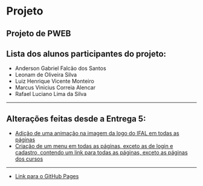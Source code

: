 # Projeto
Projeto de PWEB
---
## Lista dos alunos participantes do projeto:
* Anderson Gabriel Falcão dos Santos
* Leonam de Oliveira Silva
* Luiz Henrique Vicente Monteiro
* Marcus Vinicius Correia Alencar
* Rafael Luciano Lima da Silva
---
## Alterações feitas desde a Entrega 5:
* [Adição de uma animação na imagem da logo do IFAL em todas as páginas](https://github.com/rafaellucian0/Projeto/commit/cca74cebdbb837cfc5da6d6dc6cd4e382f40cbc3)
* [Criação de um menu em todas as páginas, exceto as de login e cadastro, contendo um link para todas as páginas, exceto as páginas dos cursos](https://github.com/rafaellucian0/Projeto/commit/91378b0ac37c854aa1ddb352602433de48fcdd2f)
---
* [Link para o GitHub Pages](https://rafaellucian0.github.io/Projeto/)
